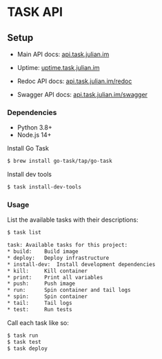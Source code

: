 # TASK API

## Setup
- Main API docs: [api.task.julian.im](https://api.task.julian.im)
- Uptime: [uptime.task.julian.im](https://uptime.task.julian.im)


- Redoc API docs: [api.task.julian.im/redoc](https://api.task.julian.im/redoc)
- Swagger API docs: [api.task.julian.im/swagger](https://api.task.julian.im/swagger)


### Dependencies
- Python 3.8+
- Node.js 14+

Install Go Task
```bash
$ brew install go-task/tap/go-task
```

Install dev tools
```bash
$ task install-dev-tools
```

### Usage
List the available tasks with their descriptions:
```bash
$ task list

task: Available tasks for this project:
* build: 	Build image
* deploy: 	Deploy infrastructure
* install-dev: 	Install development dependencies
* kill: 	Kill container
* print: 	Print all variables
* push: 	Push image
* run: 		Spin container and tail logs
* spin: 	Spin container
* tail: 	Tail logs
* test: 	Run tests
```

Call each task like so:
```bash
$ task run
$ task test
$ task deploy
```
